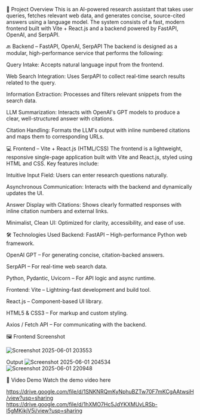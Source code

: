 🧠 Project Overview
This is an AI-powered research assistant that takes user queries, fetches relevant web data, and generates concise, source-cited answers using a language model. The system consists of a fast, modern frontend built with Vite + React.js and a backend powered by FastAPI, OpenAI, and SerpAPI.

🔙 Backend – FastAPI, OpenAI, SerpAPI
The backend is designed as a modular, high-performance service that performs the following:

Query Intake: Accepts natural language input from the frontend.

Web Search Integration: Uses SerpAPI to collect real-time search results related to the query.

Information Extraction: Processes and filters relevant snippets from the search data.

LLM Summarization: Interacts with OpenAI's GPT models to produce a clear, well-structured answer with citations.

Citation Handling: Formats the LLM's output with inline numbered citations and maps them to corresponding URLs.

💻 Frontend – Vite + React.js (HTML/CSS)
The frontend is a lightweight, responsive single-page application built with Vite and React.js, styled using HTML and CSS. Key features include:

Intuitive Input Field: Users can enter research questions naturally.

Asynchronous Communication: Interacts with the backend and dynamically updates the UI.

Answer Display with Citations: Shows clearly formatted responses with inline citation numbers and external links.

Minimalist, Clean UI: Optimized for clarity, accessibility, and ease of use.

🛠️ Technologies Used
Backend:
FastAPI – High-performance Python web framework.

OpenAI GPT – For generating concise, citation-backed answers.

SerpAPI – For real-time web search data.

Python, Pydantic, Uvicorn – For API logic and async runtime.

Frontend:
Vite – Lightning-fast development and build tool.

React.js – Component-based UI library.

HTML5 & CSS3 – For markup and custom styling.

Axios / Fetch API – For communicating with the backend.

🖼️ Frontend Screenshot

![Screenshot 2025-06-01 203553](https://github.com/user-attachments/assets/7f6914f3-e6dc-4f16-b70a-21ad98b1d5e3)

Output
![Screenshot 2025-06-01 204534](https://github.com/user-attachments/assets/40d6f3b2-6f73-444b-beae-afdcca064009)
![Screenshot 2025-06-01 220948](https://github.com/user-attachments/assets/76ab7757-1f07-4086-8cc0-d270ce8cac18)



🎥 Video Demo
Watch the demo video here

https://drive.google.com/file/d/1SNKNRQmKyNphuBZTw70F7mKCgAAtwsiH/view?usp=sharing
https://drive.google.com/file/d/1hXMO7Hc5JdYKXMUvLRSb-l5gMKikjV5i/view?usp=sharing  


